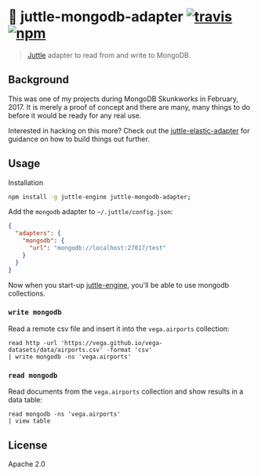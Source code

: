 # :construction: juttle-mongodb-adapter [![travis][travis_img]][travis_url] [![npm][npm_img]][npm_url]

> [Juttle][juttle] adapter to read from and write to MongoDB.

## Background

This was one of my projects during MongoDB Skunkworks in February, 2017. It is merely a proof of concept and there are many, many things to do before it would be ready for any real use.

Interested in hacking on this more? Check out the [juttle-elastic-adapter][juttle-elastic-adapter] for guidance on how to build things out further.

## Usage

Installation

```bash
npm install -g juttle-engine juttle-mongodb-adapter;
```

Add the `mongodb` adapter to `~/.juttle/config.json`:

```json
{
  "adapters": {
    "mongodb": {
      "url": "mongodb://localhost:27017/test"
    }
  }
}
```

Now when you start-up [juttle-engine][juttle-engine], you'll be able to use mongodb collections.

### `write mongodb`

Read a remote csv file and insert it into the `vega.airports` collection:

```
read http -url 'https://vega.github.io/vega-datasets/data/airports.csv' -format 'csv'
| write mongodb -ns 'vega.airports'
```

### `read mongodb`

Read documents from the `vega.airports` collection and show results in a data table:

```
read mongodb -ns 'vega.airports'
| view table
```

## License

Apache 2.0

[travis_img]: https://img.shields.io/travis/mongodb-js/juttle-mongodb-adapter.svg
[travis_url]: https://travis-ci.org/mongodb-js/juttle-mongodb-adapter
[npm_img]: https://img.shields.io/npm/v/juttle-mongodb-adapter.svg
[npm_url]: https://npmjs.org/package/juttle-mongodb-adapter
[juttle]: http://juttle.github.io/
[juttle-engine]: https://github.com/juttle/juttle-engine
[juttle-elastic-adapter]: https://github.com/juttle/juttle-elastic-adapter
